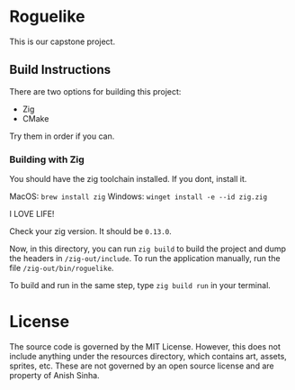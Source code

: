 # Roguelike

This is our capstone project.

## Build Instructions

There are two options for building this project:

- Zig
- CMake

Try them in order if you can.

### Building with Zig

You should have the zig toolchain installed. If you dont, install it.

MacOS: `brew install zig`
Windows: `winget install -e --id zig.zig`

I LOVE LIFE!

Check your zig version. It should be `0.13.0`.

Now, in this directory, you can run `zig build` to build the project and dump the headers in `/zig-out/include`. To run the application manually, run the file `/zig-out/bin/roguelike`.

To build and run in the same step, type `zig build run` in your terminal.

# License

The source code is governed by the MIT License. However, this does not include anything under the resources directory, which contains art, assets, sprites, etc. These are not governed by an open source license and are property of Anish Sinha.
